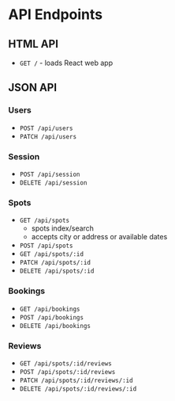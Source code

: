# API Endpoints

## HTML API
* `GET /` - loads React web app

## JSON API
### Users
* `POST /api/users`
* `PATCH /api/users`

### Session
* `POST /api/session`
* `DELETE /api/session`

### Spots
* `GET /api/spots`
  * spots index/search
  * accepts city or address or available dates
* `POST /api/spots`
* `GET /api/spots/:id`
* `PATCH /api/spots/:id`
* `DELETE /api/spots/:id`

### Bookings
* `GET /api/bookings`
* `POST /api/bookings`
* `DELETE /api/bookings`

### Reviews
* `GET /api/spots/:id/reviews`
* `POST /api/spots/:id/reviews`
* `PATCH /api/spots/:id/reviews/:id`
* `DELETE /api/spots/:id/reviews/:id`
